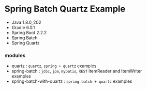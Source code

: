 # Spring Batch Quartz Example 

- Java 1.8.0_202
- Gradle 6.0.1
- Spring Boot 2.2.2
- Spring Batch
- Spring Quartz

### modules
- quartz : `quartz`, `spring + quartz` examples 
- spring-batch : `jdbc`, `jpa`, `mybatis`, `REST` ItemReader and ItemWriter examples
- spring-batch-with-quartz : `spring batch + quartz` examples

